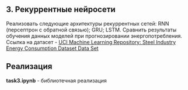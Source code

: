 ## 3. Рекуррентные нейросети
Реализовать следующие архитектуры рекуррентных сетей:
RNN (персептрон с обратной связью);
GRU;
LSTM.
Сравнить результаты обучения данных моделей при прогнозировании энергопотребления.
Ссылка на датасет -  [UCI Machine Learning Repository: Steel Industry Energy Consumption Dataset Data Set](https://archive.ics.uci.edu/dataset/851/steel+industry+energy+consumption)

## Реализация
__task3.ipynb__ - библиотечная реализация <br/>